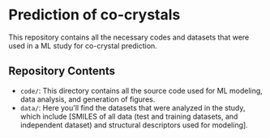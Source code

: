 # Prediction of co-crystals

This repository contains all the necessary codes and datasets that were used in a ML study for co-crystal prediction.

## Repository Contents

- `code/`: This directory contains all the source code used for ML modeling, data analysis, and generation of figures.
- `data/`: Here you'll find the datasets that were analyzed in the study, which include [SMILES of all data (test and training datasets, and independent dataset) and structural descriptors used for modeling].

